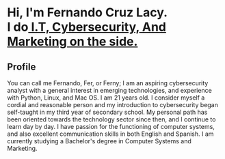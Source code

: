 <h1>Hi, I'm Fernando Cruz Lacy. <br/> I do<a href="https://github.com/fernycl"> I.T, Cybersecurity, And Marketing on the side.</a></h1>



<h2> Profile </h2> You can call me Fernando, Fer, or Ferny; I am an aspiring cybersecurity analyst with a general interest in emerging technologies, and experience with Python, Linux, and Mac OS. I am 21 years old. I consider myself a cordial and reasonable person and my introduction to cybersecurity began self-taught in my third year of secondary school. My personal path has been oriented towards the technology sector since then, and I continue to learn day by day. I have passion for the functioning of computer systems, and also excellent communication skills in both English and Spanish. I am currently studying a Bachelor's degree in Computer Systems and Marketing.
